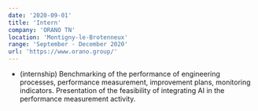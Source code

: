 ```yaml
---
date: '2020-09-01'
title: 'Intern'
company: 'ORANO TN'
location: 'Montigny-le-Brotenneux'
range: 'September - December 2020'
url: 'https://www.orano.group/'
---
```


- (internship) Benchmarking of the performance of engineering processes, performance measurement, improvement plans, monitoring indicators.
  Presentation of the feasibility of integrating AI in the performance measurement activity.
